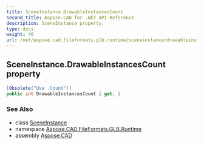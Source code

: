 ```yaml
---
title: SceneInstance.DrawableInstancesCount
second_title: Aspose.CAD for .NET API Reference
description: SceneInstance property. 
type: docs
weight: 40
url: /net/aspose.cad.fileformats.glb.runtime/sceneinstance/drawableinstancescount/
---
```

## SceneInstance.DrawableInstancesCount property

```csharp
[Obsolete("Use .Count")]
public int DrawableInstancesCount { get; }
```

### See Also

* class [SceneInstance](../)
* namespace [Aspose.CAD.FileFormats.GLB.Runtime](../../sceneinstance/)
* assembly [Aspose.CAD](../../../)


